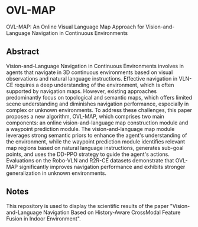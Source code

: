 # OVL-MAP
OVL-MAP: An Online Visual Language Map Approach for Vision-and-Language Navigation in Continuous Environments


 ## Abstract
Vision-and-Language Navigation in Continuous Environments involves in agents that navigate in 3D continuous environments based on visual observations and natural language instructions. Effective navigation in VLN-CE requires a deep understanding of the environment, which is often supported by navigation maps. However, existing approaches predominantly focus on topological and semantic maps, which offers limited scene understanding and diminishes navigation performance, especially in complex or unknown environments.
To address these challenges, this paper proposes a new algorithm, OVL-MAP, which comprises two main components: an online vision-and-language map construction module and a waypoint prediction module. The vision-and-language map module leverages strong semantic priors to enhance the agent's understanding of the environment, while the waypoint prediction module identifies relevant map regions based on natural language instructions, generates sub-goal points, and uses the DD-PPO strategy to guide the agent's actions. Evaluations on the Robo-VLN and R2R-CE datasets demonstrate that OVL-MAP significantly improves navigation performance and exhibits stronger generalization in unknown environments.
## Notes
This repository is used to display the scientific results of the paper "Vision-and-Language Navigation Based on History-Aware CrossModal  Feature Fusion in Indoor Environment".
